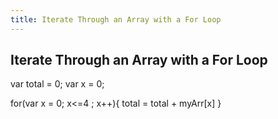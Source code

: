 ```yaml
---
title: Iterate Through an Array with a For Loop
---
```

## Iterate Through an Array with a For Loop

var total = 0;
var x = 0;

for(var x = 0; x<=4 ; x++){
  total = total + myArr[x]
}

<!-- The article goes here, in GitHub-flavored Markdown. Feel free to add YouTube videos, images, and CodePen/JSBin embeds  -->
